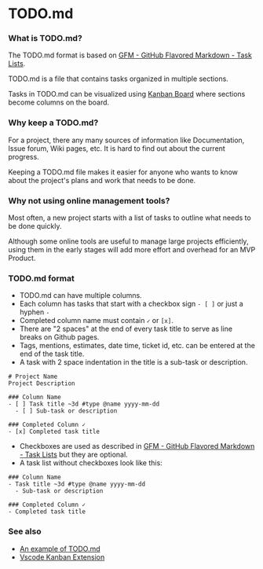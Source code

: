 # TODO.md

### What is TODO.md?

The TODO.md format is based on [GFM - GitHub Flavored Markdown - Task Lists](https://guides.github.com/features/mastering-markdown/#GitHub-flavored-markdown).

TODO.md is a file that contains tasks organized in multiple sections.

Tasks in TODO.md can be visualized using [Kanban Board](https://en.wikipedia.org/wiki/Kanban_board) where sections become columns on the board.

### Why keep a TODO.md?

For a project, there any many sources of information like Documentation, Issue forum, Wiki pages, etc. It is hard to find out about the current progress.

Keeping a TODO.md file makes it easier for anyone who wants to know about the project's plans and work that needs to be done.

### Why not using online management tools?

Most often, a new project starts with a list of tasks to outline what needs to be done quickly. 

Although some online tools are useful to manage large projects efficiently, using them in the early stages will add more effort and overhead for an MVP Product.

### TODO.md format

- TODO.md can have multiple columns.
- Each column has tasks that start with a checkbox sign `- [ ]` or just a hyphen `- `
- Completed column name must contain `✓` or `[x]`.
- There are "2 spaces" at the end of every task title to serve as line breaks on Github pages.
- Tags, mentions, estimates, date time, ticket id, etc. can be entered at the end of the task title.
- A task with 2 space indentation in the title is a sub-task or description. 

```
# Project Name
Project Description

### Column Name
- [ ] Task title ~3d #type @name yyyy-mm-dd  
  - [ ] Sub-task or description  

### Completed Column ✓
- [x] Completed task title  
```

- Checkboxes are used as described in [GFM - GitHub Flavored Markdown - Task Lists](https://guides.github.com/features/mastering-markdown/#GitHub-flavored-markdown) but they are optional.
- A task list without checkboxes look like this:

```
### Column Name
- Task title ~3d #type @name yyyy-mm-dd  
  - Sub-task or description  

### Completed Column ✓
- Completed task title  
```

### See also

- [An example of TODO.md](TODO.md)
- [Vscode Kanban Extension](https://bit.ly/2JcrUWJ)
